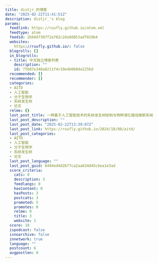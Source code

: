 ```yaml
---
title: distjr_的博客
date: "2025-02-22T11:41:51Z"
description: distjr_'s blog
params:
  feedlink: https://ruufly.github.io/atom.xml
  feedtype: atom
  feedid: 2bb9d7307f2a782c2da9d853adf819b4
  websites:
    https://ruufly.github.io/: false
  blogrolls: []
  in_blogrolls:
  - title: 中文独立博客列表
    description: ""
    id: 7fb87e348a8211f4c19e4b0b0da225bd
  recommended: []
  recommender: []
  categories:
  - AITD
  - 人工智能
  - 分子生物学
  - 系统发生树
  - 论文
  relme: {}
  last_post_title: 一种基于人工智能技术的系统发生树绘制与物种演化路径推断系统
  last_post_description: ""
  last_post_date: "2025-02-22T13:39:07Z"
  last_post_link: https://ruufly.github.io/2024/10/08/aitd/
  last_post_categories:
  - AITD
  - 人工智能
  - 分子生物学
  - 系统发生树
  - 论文
  last_post_language: ""
  last_post_guid: 6494ed4d2677ca2aa634d45cbea1e3ad
  score_criteria:
    cats: 0
    description: 3
    feedlangs: 0
    hasContent: 0
    hasPosts: 3
    postcats: 3
    promoted: 5
    promotes: 0
    relme: 0
    title: 3
    website: 1
  score: 18
  ispodcast: false
  isnoarchive: false
  innetwork: true
  language: ""
  postcount: 6
  avgpostlen: 0
---
```

